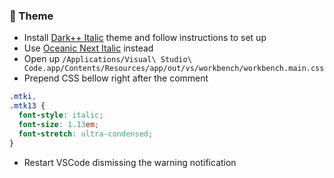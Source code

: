 ### 💅 Theme

- Install [Dark++ Italic](https://marketplace.visualstudio.com/items?itemName=idbartosz.darkpp-italic) theme and follow instructions to set up
- Use [Oceanic Next Italic](https://marketplace.visualstudio.com/items?itemName=SintrumIT.theme-oceanic-next-italic) instead
- Open up `/Applications/Visual\ Studio\ Code.app/Contents/Resources/app/out/vs/workbench/workbench.main.css`
- Prepend CSS bellow right after the comment

```css
.mtki,
.mtk13 {
  font-style: italic;
  font-size: 1.13em;
  font-stretch: ultra-condensed;
}
```

- Restart VSCode dismissing the warning notification
